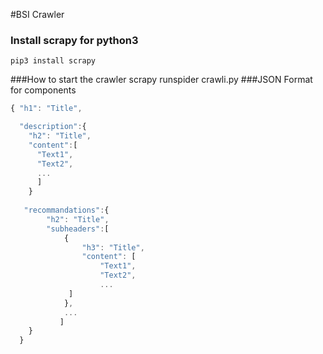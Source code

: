 #BSI Crawler
### Install scrapy for python3
    pip3 install scrapy
###How to start the crawler
    scrapy runspider crawli.py
###JSON Format for components
````javascript
{ "h1": "Title",

  "description":{
    "h2": "Title",  
    "content":[
      "Text1",
      "Text2",
      ...
      ]
    }
    
   "recommandations":{
        "h2": "Title",
        "subheaders":[ 
            { 
                "h3": "Title",
                "content": [
                    "Text1",
                    "Text2",
                    ...
             ]
            },
            ...
           ]
    }
  }
